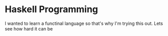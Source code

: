 # Haskell Programming

I wanted to learn a functinal language so that's why I'm trying this out. Lets see how hard it can be
